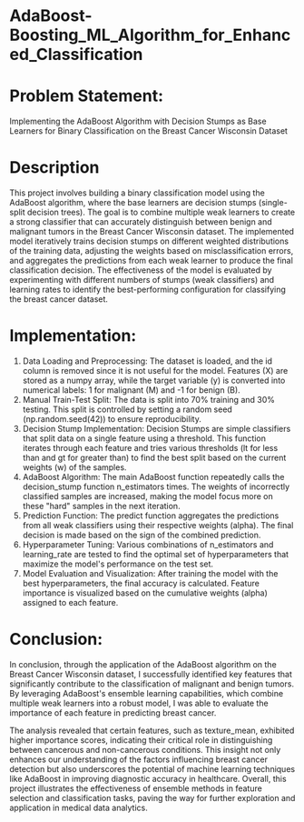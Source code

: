 # AdaBoost-Boosting_ML_Algorithm_for_Enhanced_Classification

# Problem Statement:
Implementing the AdaBoost Algorithm with Decision Stumps as Base Learners for Binary Classification on the Breast Cancer Wisconsin Dataset

# Description
This project involves building a binary classification model using the AdaBoost algorithm, where the base learners are decision stumps (single-split decision trees). The goal is to combine multiple weak learners to create a strong classifier that can accurately distinguish between benign and malignant tumors in the Breast Cancer Wisconsin dataset. The implemented model iteratively trains decision stumps on different weighted distributions of the training data, adjusting the weights based on misclassification errors, and aggregates the predictions from each weak learner to produce the final classification decision. The effectiveness of the model is evaluated by experimenting with different numbers of stumps (weak classifiers) and learning rates to identify the best-performing configuration for classifying the breast cancer dataset.

# Implementation:
1. Data Loading and Preprocessing: The dataset is loaded, and the id column is removed since it is not useful for the model.
Features (X) are stored as a numpy array, while the target variable (y) is converted into numerical labels: 1 for malignant (M) and -1 for benign (B).
2. Manual Train-Test Split: The data is split into 70% training and 30% testing. This split is controlled by setting a random seed (np.random.seed(42)) to ensure reproducibility.
3. Decision Stump Implementation: Decision Stumps are simple classifiers that split data on a single feature using a threshold. This function iterates through each feature and tries various thresholds (lt for less than and gt for greater than) to find the best split based on the current weights (w) of the samples.
4. AdaBoost Algorithm: The main AdaBoost function repeatedly calls the decision_stump function n_estimators times.
The weights of incorrectly classified samples are increased, making the model focus more on these "hard" samples in the next iteration.
5. Prediction Function: The predict function aggregates the predictions from all weak classifiers using their respective weights (alpha). The final decision is made based on the sign of the combined prediction.
6. Hyperparameter Tuning: Various combinations of n_estimators and learning_rate are tested to find the optimal set of hyperparameters that maximize the model's performance on the test set.
7. Model Evaluation and Visualization: After training the model with the best hyperparameters, the final accuracy is calculated.
Feature importance is visualized based on the cumulative weights (alpha) assigned to each feature.

# Conclusion:
In conclusion, through the application of the AdaBoost algorithm on the Breast Cancer Wisconsin dataset, I successfully identified key features that significantly contribute to the classification of malignant and benign tumors. By leveraging AdaBoost's ensemble learning capabilities, which combine multiple weak learners into a robust model, I was able to evaluate the importance of each feature in predicting breast cancer.

The analysis revealed that certain features, such as texture_mean, exhibited higher importance scores, indicating their critical role in distinguishing between cancerous and non-cancerous conditions. This insight not only enhances our understanding of the factors influencing breast cancer detection but also underscores the potential of machine learning techniques like AdaBoost in improving diagnostic accuracy in healthcare. Overall, this project illustrates the effectiveness of ensemble methods in feature selection and classification tasks, paving the way for further exploration and application in medical data analytics.


